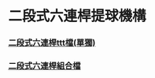 # 二段式六連桿提球機構

### [二段式六連桿ttt檔\(單獨\)](https://github.com/40523249/cd2018_team14/blob/gh_pages/VPP4.ttt)

### [二段式六連桿組合檔](https://cad.onshape.com/documents/8fc800e459da6a0db4b1cf5e/w/f9d0acc5c427179cf6351ae8/e/cde346a58163e78abee674ae)



